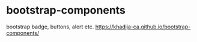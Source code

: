 # bootstrap-components
bootstrap badge, buttons, alert etc. 
https://khadija-ca.github.io/bootstrap-components/
